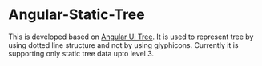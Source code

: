 # Angular-Static-Tree
This is developed based on <a href="https://github.com/angular-ui-tree/angular-ui-tree">Angular Ui Tree</a>. It is used to represent tree by using dotted line structure and not by using glyphicons. Currently it is supporting only static tree data upto level 3.

